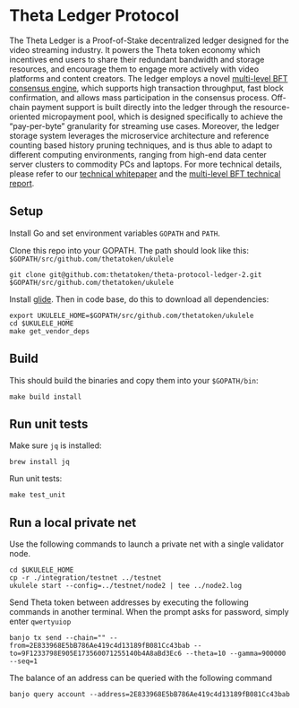 # Theta Ledger Protocol

The Theta Ledger is a Proof-of-Stake decentralized ledger designed for the video streaming industry. It powers the Theta token economy which incentives end users to share their redundant bandwidth and storage resources, and encourage them to engage more actively with video platforms and content creators. The ledger employs a novel [multi-level BFT consensus engine](docs/multi-level-bft-tech-report.pdf), which supports high transaction throughput, fast block confirmation, and allows mass participation in the consensus process. Off-chain payment support is built directly into the ledger through the resource-oriented micropayment pool, which is designed specifically to achieve the “pay-per-byte” granularity for streaming use cases. Moreover, the ledger storage system leverages the microservice architecture and reference counting based history pruning techniques, and is thus able to adapt to different computing environments, ranging from high-end data center server clusters to commodity PCs and laptops. For more technical details, please refer to our [technical whitepaper](docs/theta-technical-whitepaper.pdf) and the [multi-level BFT technical report](docs/multi-level-bft-tech-report.pdf).

## Setup

Install Go and set environment variables `GOPATH` and `PATH`.

Clone this repo into your GOPATH. The path should look like this: `$GOPATH/src/github.com/thetatoken/ukulele`

```
git clone git@github.com:thetatoken/theta-protocol-ledger-2.git $GOPATH/src/github.com/thetatoken/ukulele
```

Install [glide](https://github.com/Masterminds/glide). Then in code base, do this to download all dependencies:

```
export UKULELE_HOME=$GOPATH/src/github.com/thetatoken/ukulele
cd $UKULELE_HOME
make get_vendor_deps
```

## Build
This should build the binaries and copy them into your `$GOPATH/bin`:
```
make build install
```

## Run unit tests
Make sure `jq` is installed:
```
brew install jq
```
Run unit tests:
```
make test_unit
```
## Run a local private net
Use the following commands to launch a private net with a single validator node.
```
cd $UKULELE_HOME
cp -r ./integration/testnet ../testnet
ukulele start --config=../testnet/node2 | tee ../node2.log
```
Send Theta token between addresses by executing the following commands in another terminal. When the prompt asks for password, simply enter `qwertyuiop`
```
banjo tx send --chain="" --from=2E833968E5bB786Ae419c4d13189fB081Cc43bab --to=9F1233798E905E173560071255140b4A8aBd3Ec6 --theta=10 --gamma=900000 --seq=1
```
The balance of an address can be queried with the following command
```
banjo query account --address=2E833968E5bB786Ae419c4d13189fB081Cc43bab
```



